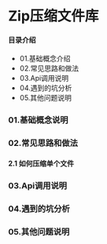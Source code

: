 # Zip压缩文件库
#### 目录介绍
- 01.基础概念介绍
- 02.常见思路和做法
- 03.Api调用说明
- 04.遇到的坑分析
- 05.其他问题说明



### 01.基础概念说明


### 02.常见思路和做法
#### 2.1 如何压缩单个文件



### 03.Api调用说明



### 04.遇到的坑分析


### 05.其他问题说明




